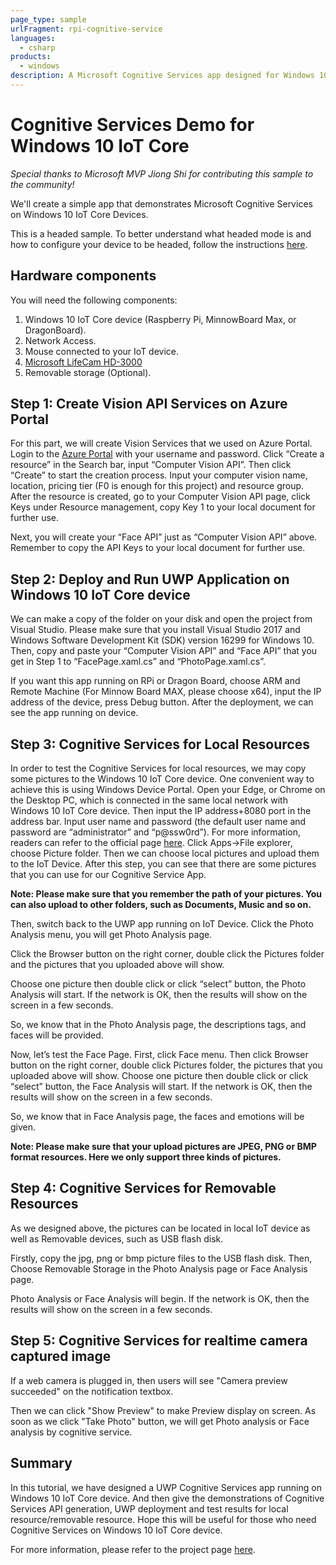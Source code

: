 ```yaml
---
page_type: sample
urlFragment: rpi-cognitive-service
languages:
  - csharp
products:
  - windows
description: A Microsoft Cognitive Services app designed for Windows 10 IoT Core devices.
---
```


# Cognitive Services Demo for Windows 10 IoT Core

_Special thanks to Microsoft MVP Jiong Shi for contributing this sample to the community!_

We'll create a simple app that demonstrates Microsoft Cognitive Services on Windows 10 IoT Core Devices.

This is a headed sample.  To better understand what headed mode is and how to configure your device to be headed, follow the instructions [here](https://docs.microsoft.com/en-us/windows/iot-core/learn-about-hardware/headlessmode).

## Hardware components 

You will need the following components:

1. Windows 10 IoT Core device (Raspberry Pi, MinnowBoard Max, or DragonBoard).
2. Network Access.
3. Mouse connected to your IoT device.
4. [Microsoft LifeCam HD-3000](https://www.hackster.io/products/buy/28947?s=BAhJIhY4MjUyNSxCYXNlQXJ0aWNsZQY6BkVG%0A)
5. Removable storage (Optional).

## Step 1: Create Vision API Services on Azure Portal

For this part, we will create Vision Services that we used on Azure Portal. Login to the [Azure Portal](https://portal.azure.com) with your username and password. Click “Create a resource” in the Search bar, input “Computer Vision API”. Then click “Create” to start the creation process. Input your computer vision name, location, pricing tier (F0 is enough for this project) and resource group. After the resource is created, go to your Computer Vision API page, click Keys under Resource management, copy Key 1 to your local document for further use. 

Next, you will create your “Face API” just as “Computer Vision API” above. Remember to copy the API Keys to your local document for further use.

## Step 2: Deploy and Run UWP Application on Windows 10 IoT Core device

We can make a copy of the folder on your disk and open the project from Visual Studio. Please make sure that you install Visual Studio 2017 and Windows Software Development Kit (SDK) version 16299 for Windows 10. Then, copy and paste your “Computer Vision API” and “Face API” that you get in Step 1 to “FacePage.xaml.cs” and “PhotoPage.xaml.cs”.

If you want this app running on RPi or Dragon Board, choose ARM and Remote Machine (For Minnow Board MAX, please choose x64), input the IP address of the device, press Debug button. After the deployment, we can see the app running on device.

## Step 3: Cognitive Services for Local Resources

In order to test the Cognitive Services for local resources, we may copy some pictures to the Windows 10 IoT Core device. One convenient way to achieve this is using Windows Device Portal. Open your Edge, or Chrome on the Desktop PC, which is connected in the same local network with Windows 10 IoT Core device. Then input the IP address+8080 port in the address bar. Input user name and password (the default user name and password are “administrator” and “p@ssw0rd”). For more information, readers can refer to the official page [here](https://docs.microsoft.com/en-us/windows/iot-core/manage-your-device/deviceportal). Click Apps->File explorer, choose Picture folder.
Then we can choose local pictures and upload them to the IoT Device.
After this step, you can see that there are some pictures that you can use for our Cognitive Service App.

**Note: Please make sure that you remember the path of your pictures. You can also upload to other folders, such as Documents, Music and so on.**

Then, switch back to the UWP app running on IoT Device. Click the Photo Analysis menu, you will get Photo Analysis page.

Click the Browser button on the right corner, double click the Pictures folder and the pictures that you uploaded above will show.

Choose one picture then double click or click “select” button, the Photo Analysis will start. If the network is OK, then the results will show on the screen in a few seconds.

So, we know that in the Photo Analysis page, the descriptions tags, and faces will be provided.

Now, let’s test the Face Page. First, click Face menu. Then click Browser button on the right corner, double click Pictures folder, the pictures that you uploaded above will show. Choose one picture then double click or click “select” button, the Face Analysis will start. If the network is OK, then the results will show on the screen in a few seconds.

So, we know that in Face Analysis page, the faces and emotions will be given.

**Note: Please make sure that your upload pictures are JPEG, PNG or BMP format resources. Here we only support three kinds of pictures.**

## Step 4: Cognitive Services for Removable Resources

As we designed above, the pictures can be located in local IoT device as well as Removable devices, such as USB flash disk.

Firstly, copy the jpg, png or bmp picture files to the USB flash disk. Then, Choose Removable Storage in the Photo Analysis page or Face Analysis page.

Photo Analysis or Face Analysis will begin. If the network is OK, then the results will show on the screen in a few seconds.

## Step 5: Cognitive Services for realtime camera captured image

If a web camera is plugged in, then users will see  "Camera preview succeeded" on the notification textbox.

Then we can click "Show Preview" to make Preview display on screen. As soon as we click "Take Photo" button, we will get Photo analysis or Face analysis by cognitive service.

## Summary
In this tutorial, we have designed a UWP Cognitive Services app running on Windows 10 IoT Core device. And then give the demonstrations of Cognitive Services API generation, UWP deployment and test results for local resource/removable resource. Hope this will be useful for those who need Cognitive Services on Windows 10 IoT Core device.

For more information, please refer to the project page [here](https://www.hackster.io/JiongShi/microsoft-cognitive-services-demo-on-windows-10-iot-core-4d846e).
